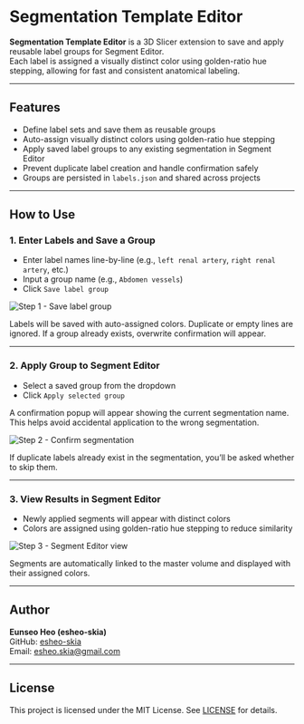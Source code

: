 # Segmentation Template Editor

**Segmentation Template Editor** is a 3D Slicer extension to save and apply reusable label groups for Segment Editor.  
Each label is assigned a visually distinct color using golden-ratio hue stepping, allowing for fast and consistent anatomical labeling.

---

## Features

- Define label sets and save them as reusable groups
- Auto-assign visually distinct colors using golden-ratio hue stepping
- Apply saved label groups to any existing segmentation in Segment Editor
- Prevent duplicate label creation and handle confirmation safely
- Groups are persisted in `labels.json` and shared across projects

---

## How to Use

### 1. Enter Labels and Save a Group
- Enter label names line-by-line (e.g., `left renal artery`, `right renal artery`, etc.)
- Input a group name (e.g., `Abdomen vessels`)
- Click `Save label group`

![Step 1 - Save label group](Resources/Screenshots/step1_save_label_group.png)

Labels will be saved with auto-assigned colors. Duplicate or empty lines are ignored. If a group already exists, overwrite confirmation will appear.

---

### 2. Apply Group to Segment Editor
- Select a saved group from the dropdown
- Click `Apply selected group`

A confirmation popup will appear showing the current segmentation name.  
This helps avoid accidental application to the wrong segmentation.

![Step 2 - Confirm segmentation](Resources/Screenshots/step2_confirm_apply.png)

If duplicate labels already exist in the segmentation, you’ll be asked whether to skip them.

---

### 3. View Results in Segment Editor
- Newly applied segments will appear with distinct colors
- Colors are assigned using golden-ratio hue stepping to reduce similarity

![Step 3 - Segment Editor view](Resources/Screenshots/step3_segment_editor_result.png)

Segments are automatically linked to the master volume and displayed with their assigned colors.

---

## Author

**Eunseo Heo (esheo-skia)**  
GitHub: [esheo-skia](https://github.com/esheo-skia)  
Email: esheo.skia@gmail.com

---

## License

This project is licensed under the MIT License. See [LICENSE](LICENSE) for details.


